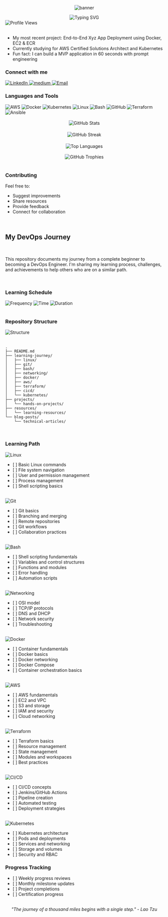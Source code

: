 <!-- Banner or header image -->
<p align="center">
  <img src="https://user-images.githubusercontent.com/your-banner-image.png" alt="banner" />
</p>

<div align="center">
  <img src="https://readme-typing-svg.herokuapp.com?font=Fira+Code&pause=1000&color=0077B5&center=true&vCenter=true&width=435&lines=Hi+%F0%9F%91%8B%2C+I'm+Mazid;DevOps+Engineer;Cloud+Enthusiast" alt="Typing SVG" />
</div>

<div align="left">
  <img src="https://komarev.com/ghpvc/?username=mazidcouk&label=Profile%20views&color=0077B5&style=flat" alt="Profile Views" />
</div>

<br/>

<div align="left">
  <ul>
    <li>My most recent project: End-to-End Xyz App Deployment using Docker, EC2 & ECR</li>
    <li>Currently studying for AWS Certified Solutions Architect and Kubernetes</li>
    <li>Fun fact: I can build a MVP application in 60 seconds with prompt engineering</li>
  </ul>
</div>



### Connect with me 
<div align="left">
  <a href="https://linkedin.com/in/mazidcouk">
    <img src="https://img.shields.io/badge/linkedin-0077B5?style=for-the-badge&logo=linkedin&logoColor=white" alt="LinkedIn" />
  </a>
  <a href="https://medium.com/mazidcouk">
    <img src="https://img.shields.io/badge/medium-0077B5?style=for-the-badge&logo=medium&logoColor=white" alt="medium" />
  </a>
  <a href="mailto:hello@mazid.co.uk">
    <img src="https://img.shields.io/badge/Email-0077B5?style=for-the-badge&logo=gmail&logoColor=white" alt="Email" />
  </a>
</div>



### Languages and Tools

<div align="left">
  <img src="https://img.shields.io/badge/AWS-0077B5?style=for-the-badge&logo=amazon-aws&logoColor=white" alt="AWS" />
  <img src="https://img.shields.io/badge/Docker-0077B5?style=for-the-badge&logo=docker&logoColor=white" alt="Docker" />
  <img src="https://img.shields.io/badge/Kubernetes-0077B5?style=for-the-badge&logo=kubernetes&logoColor=white" alt="Kubernetes" />
  <img src="https://img.shields.io/badge/Linux-0077B5?style=for-the-badge&logo=linux&logoColor=white" alt="Linux" />
  <img src="https://img.shields.io/badge/Bash-0077B5?style=for-the-badge&logo=gnu-bash&logoColor=white" alt="Bash" />
  <img src="https://img.shields.io/badge/GitHub-0077B5?style=for-the-badge&logo=github-actions&logoColor=white" alt="GitHub" />
  <img src="https://img.shields.io/badge/Terraform-0077B5?style=for-the-badge&logo=terraform&logoColor=white" alt="Terraform" />
  <img src="https://img.shields.io/badge/Ansible-0077B5?style=for-the-badge&logo=ansible&logoColor=white" alt="Ansible" />
</div>

<br />



<div align="center">
  <div style="display: flex; justify-content: center; gap: 20px; flex-wrap: wrap;">
    <div style="width: 400px;">
      <img src="https://github-readme-stats.vercel.app/api?username=mazidcouk&show_icons=true&theme=default&title_color=0077B5&text_color=0077B5&icon_color=0077B5&hide_border=true&custom_title=GitHub%20Stats" alt="GitHub Stats" />
    </div>
    <div style="width: 400px;">
      <img src="https://github-readme-streak-stats.herokuapp.com/?user=mazidcouk&theme=default&hide_border=true&stroke=0077B5&custom_title=GitHub%20Streak" alt="GitHub Streak" />
    </div>
    <div style="width: 400px;">
      <img src="https://github-readme-stats.vercel.app/api/top-langs/?username=mazidcouk&layout=compact&theme=default&title_color=0077B5&text_color=0077B5&hide_border=true&custom_title=Top%20Languages" alt="Top Languages" />
    </div>
  </div>
</div>

<br />

<div align="center">
  <img src="https://github-profile-trophy.vercel.app/?username=mazidcouk&theme=default&title_color=0077B5&text_color=0077B5&row=1&no-frame=true" alt="GitHub Trophies" />
</div>

<br />

### Contributing
Feel free to:
- Suggest improvements
- Share resources
- Provide feedback
- Connect for collaboration

<br />

## My DevOps Journey

<br />

<div align="left">
  <p>This repository documents my journey from a complete beginner to becoming a DevOps Engineer. I'm sharing my learning process, challenges, and achievements to help others who are on a similar path.</p>
</div>

<br />

### Learning Schedule

<div align="left">
  <img src="https://img.shields.io/badge/Frequency-4_days/week-0077B5?style=flat-square" alt="Frequency" />
  <img src="https://img.shields.io/badge/Time-5:00_AM_/_6:30_AM-0077B5?style=flat-square" alt="Time" />
  <img src="https://img.shields.io/badge/Duration-90_minutes-0077B5?style=flat-square" alt="Duration" />
</div>


<br />

### Repository Structure

<div align="left">
  <img src="https://img.shields.io/badge/Project_Structure-0077B5?style=for-the-badge&logo=github&logoColor=white" alt="Structure" />
</div>

<br />

```
.
├── README.md
├── learning-journey/
│   ├── linux/
│   ├── git/
│   ├── bash/
│   ├── networking/
│   ├── docker/
│   ├── aws/
│   ├── terraform/
│   ├── cicd/
│   └── kubernetes/
├── projects/
│   └── hands-on-projects/
├── resources/
│   └── learning-resources/
└── blog-posts/
    └── technical-articles/
```

<br />

### Learning Path

<div align="left">
  <img src="https://img.shields.io/badge/1._Linux_Fundamentals-0077B5?style=for-the-badge&logo=linux&logoColor=white" alt="Linux" />
</div>

<ul>
  <li>[ ] Basic Linux commands</li>
  <li>[ ] File system navigation</li>
  <li>[ ] User and permission management</li>
  <li>[ ] Process management</li>
  <li>[ ] Shell scripting basics</li>
</ul>

<br />

<div align="left">
  <img src="https://img.shields.io/badge/2._Git_&_Version_Control-0077B5?style=for-the-badge&logo=git&logoColor=white" alt="Git" />
</div>

<ul>
  <li>[ ] Git basics</li>
  <li>[ ] Branching and merging</li>
  <li>[ ] Remote repositories</li>
  <li>[ ] Git workflows</li>
  <li>[ ] Collaboration practices</li>
</ul>

<br />

<div align="left">
  <img src="https://img.shields.io/badge/3._Bash_Scripting-0077B5?style=for-the-badge&logo=gnu-bash&logoColor=white" alt="Bash" />
</div>

<ul>
  <li>[ ] Shell scripting fundamentals</li>
  <li>[ ] Variables and control structures</li>
  <li>[ ] Functions and modules</li>
  <li>[ ] Error handling</li>
  <li>[ ] Automation scripts</li>
</ul>

<br />

<div align="left">
  <img src="https://img.shields.io/badge/4._Networking-0077B5?style=for-the-badge&logo=network&logoColor=white" alt="Networking" />
</div>

<ul>
  <li>[ ] OSI model</li>
  <li>[ ] TCP/IP protocols</li>
  <li>[ ] DNS and DHCP</li>
  <li>[ ] Network security</li>
  <li>[ ] Troubleshooting</li>
</ul>

<br />

<div align="left">
  <img src="https://img.shields.io/badge/5._Containers_&_Docker-0077B5?style=for-the-badge&logo=docker&logoColor=white" alt="Docker" />
</div>

<ul>
  <li>[ ] Container fundamentals</li>
  <li>[ ] Docker basics</li>
  <li>[ ] Docker networking</li>
  <li>[ ] Docker Compose</li>
  <li>[ ] Container orchestration basics</li>
</ul>

<br />

<div align="left">
  <img src="https://img.shields.io/badge/6._AWS_Cloud-0077B5?style=for-the-badge&logo=amazon-aws&logoColor=white" alt="AWS" />
</div>

<ul>
  <li>[ ] AWS fundamentals</li>
  <li>[ ] EC2 and VPC</li>
  <li>[ ] S3 and storage</li>
  <li>[ ] IAM and security</li>
  <li>[ ] Cloud networking</li>
</ul>

<br />

<div align="left">
  <img src="https://img.shields.io/badge/7._Infrastructure_as_Code-0077B5?style=for-the-badge&logo=terraform&logoColor=white" alt="Terraform" />
</div>

<ul>
  <li>[ ] Terraform basics</li>
  <li>[ ] Resource management</li>
  <li>[ ] State management</li>
  <li>[ ] Modules and workspaces</li>
  <li>[ ] Best practices</li>
</ul>

<br />

<div align="left">
  <img src="https://img.shields.io/badge/8._CI/CD-0077B5?style=for-the-badge&logo=github-actions&logoColor=white" alt="CI/CD" />
</div>

<ul>
  <li>[ ] CI/CD concepts</li>
  <li>[ ] Jenkins/GitHub Actions</li>
  <li>[ ] Pipeline creation</li>
  <li>[ ] Automated testing</li>
  <li>[ ] Deployment strategies</li>
</ul>

<br />

<div align="left">
  <img src="https://img.shields.io/badge/9._Kubernetes-0077B5?style=for-the-badge&logo=kubernetes&logoColor=white" alt="Kubernetes" />
</div>

<ul>
  <li>[ ] Kubernetes architecture</li>
  <li>[ ] Pods and deployments</li>
  <li>[ ] Services and networking</li>
  <li>[ ] Storage and volumes</li>
  <li>[ ] Security and RBAC</li>
</ul>


### Progress Tracking



<ul>

  <li>[ ] Weekly progress reviews</li>
  <li>[ ] Monthly milestone updates</li>
  <li>[ ] Project completions</li>
  <li>[ ] Certification progress</li>
</ul>

<br />
<div align="center">
  <em>"The journey of a thousand miles begins with a single step." - Lao Tzu</em>
</div> 